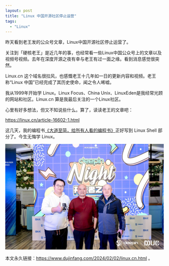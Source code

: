 ```yaml
---
layout: post
title: "Linux 中国开源社区停止运营"
tags:
  - "Linux"
---
```


昨天看到老王发的公众号文章，Linux中国开源社区停止运营了。

关注到「硬核老王」是近几年的事，也经常看一些Linux中国公众号上的文章以及视频号视频。去年在深度开源之夜有幸与老王有过一面之缘。看到消息感觉很突然。

Linux.cn 这个域名很拉风，也感慨老王十几年如一日的更新内容和视频。老王称“Linux 中国”已经完成了其历史使命，闻之令人唏嘘。

我从1999年开始学 Linux。Linux Focus、China Unix、LinuxEden是我经常光顾的网站和社区。Linux.cn 算是我最后关注的一个Linux社区。

心里有好多想法，但又不知说些什么。算了，读读老王的文章吧：

<https://linux.cn/article-16602-1.html>

这几天，我的编程书[《大道至简，给所有人看的编程书》](https://book.dujinfang.com/2023/12/07/dead-simple.html?f=linux)正好写到 Linux Shell 部分了。今生无悔学 Linux。

![与老王白宦成在深度开源之夜2023](/imgs/linux-cn.jpg)

本文永久链接：<https://www.dujinfang.com/2024/02/02/linux.cn.html> 。
